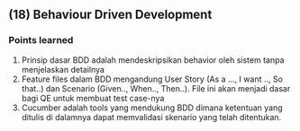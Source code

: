 ## (18) Behaviour Driven Development
### Points learned
1. Prinsip dasar BDD adalah mendeskripsikan behavior oleh sistem tanpa menjelaskan detailnya
2. Feature files dalam BDD mengandung User Story (As a ..., I want .., So that..) dan Scenario (Given.., When.., Then..).
   File ini akan menjadi dasar bagi QE untuk membuat test case-nya
3. Cucumber adalah tools yang mendukung BDD dimana ketentuan yang ditulis di dalamnya dapat memvalidasi skenario yang telah ditentukan.
